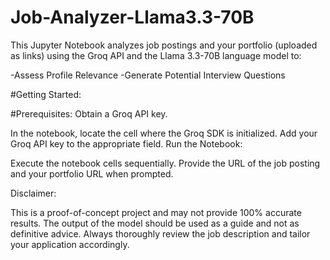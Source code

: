 # Job-Analyzer-Llama3.3-70B

This Jupyter Notebook analyzes job postings and your portfolio (uploaded as links) using the Groq API and the Llama 3.3-70B language model to:

-Assess Profile Relevance
-Generate Potential Interview Questions

#Getting Started:

#Prerequisites:
Obtain a Groq API key.

In the notebook, locate the cell where the Groq SDK is initialized.
Add your Groq API key to the appropriate field.
Run the Notebook:

Execute the notebook cells sequentially.
Provide the URL of the job posting and your portfolio URL when prompted.


Disclaimer:

This is a proof-of-concept project and may not provide 100% accurate results.
The output of the model should be used as a guide and not as definitive advice.
Always thoroughly review the job description and tailor your application accordingly.

